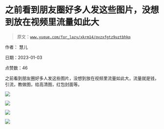 # 之前看到朋友圈好多人发这些图片，没想到放在视频里流量如此大

> 原文：[`www.yuque.com/for_lazy/xkrm14/qvzxfgtz9uztbhkp`](https://www.yuque.com/for_lazy/xkrm14/qvzxfgtz9uztbhkp)



作者： 慧儿 

日期：2023-01-03 

点赞数：46 

之前看到朋友圈好多人发这些图片，没想到放在视频里流量如此大，流量就是钱，引流，教做图，给高清图，红包封面等。 

![](img/36b60aa601de5b75814eaa89038e398a.png)  

![](img/621f35581d4fd5c90f79facbea63b17c.png) 

![](img/d98beb7333a73b29543012028b4e2c95.png) 

![](img/5e716f9e6d4aada08379b4e28a0b29d1.png) 


